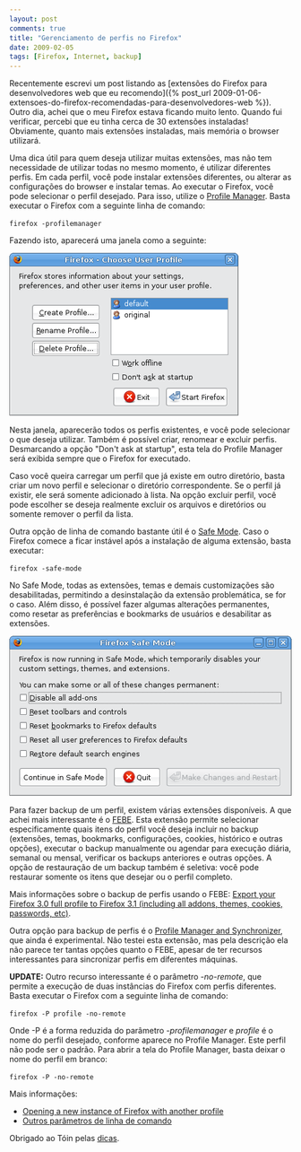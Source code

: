 ```yaml
---
layout: post
comments: true
title: "Gerenciamento de perfis no Firefox"
date: 2009-02-05
tags: [Firefox, Internet, backup]
---
```

Recentemente escrevi um post listando as [extensões do Firefox para desenvolvedores web que eu recomendo]({% post_url 2009-01-06-extensoes-do-firefox-recomendadas-para-desenvolvedores-web %}). Outro dia, achei que o meu Firefox estava ficando muito lento. Quando fui verificar, percebi que eu tinha cerca de 30 extensões instaladas! Obviamente, quanto mais extensões instaladas, mais memória o browser utilizará.

Uma dica útil para quem deseja utilizar muitas extensões, mas não tem necessidade de utilizar todas no mesmo momento, é utilizar diferentes perfis. Em cada perfil, você pode instalar extensões diferentes, ou alterar as configurações do browser e instalar temas. Ao executar o Firefox, você pode selecionar o perfil desejado. Para isso, utilize o [Profile Manager](http://kb.mozillazine.org/Profile_Manager). Basta executar o Firefox com a seguinte linha de comando:

`firefox -profilemanager`

Fazendo isto, aparecerá uma janela como a seguinte:

<a href="/images/firefox-profile_manager.png" class="post-image-link">![Profile Manager](/images/firefox-profile_manager.png)</a>

Nesta janela, aparecerão todos os perfis existentes, e você pode selecionar o que deseja utilizar. Também é possível criar, renomear e excluir perfis. Desmarcando a opção "Don't ask at startup", esta tela do Profile Manager será exibida sempre que o Firefox for executado.

Caso você queira carregar um perfil que já existe em outro diretório, basta criar um novo perfil e selecionar o diretório correspondente. Se o perfil já existir, ele será somente adicionado à lista. Na opção excluir perfil, você pode escolher se deseja realmente excluir os arquivos e diretórios ou somente remover o perfil da lista.

Outra opção de linha de comando bastante útil é o [Safe Mode](http://kb.mozillazine.org/Safe_mode). Caso o Firefox comece a ficar instável após a instalação de alguma extensão, basta executar:

`firefox -safe-mode`

No Safe Mode, todas as extensões, temas e demais customizações são desabilitadas, permitindo a desinstalação da extensão problemática, se for o caso. Além disso, é possível fazer algumas alterações permanentes, como resetar as preferências e bookmarks de usuários e desabilitar as extensões.

<a href="/images/firefox-safe_mode.png" class="post-image-link">![Firefox Safe Mode](/images/firefox-safe_mode.png)</a>

Para fazer backup de um perfil, existem várias extensões disponíveis. A que achei mais interessante é o [FEBE](https://addons.mozilla.org/en-US/firefox/addon/2109). Esta extensão permite selecionar especificamente quais itens do perfil você deseja incluir no backup (extensões, temas, bookmarks, configurações, cookies, histórico e outras opções), executar o backup manualmente ou agendar para execução diária, semanal ou mensal, verificar os backups anteriores e outras opções. A opção de restauração de um backup também é seletiva: você pode restaurar somente os itens que desejar ou o perfil completo.

Mais informações sobre o backup de perfis usando o FEBE: [Export your Firefox 3.0 full profile to Firefox 3.1 (including all addons, themes, cookies, passwords, etc)](http://icehot.wordpress.com/2008/12/23/export-your-firefox-30-full-profile-to-firefox-31-including-all-addons-themes-cookies-passwords-etc/).

Outra opção para backup de perfis é o [Profile Manager and Synchronizer](https://addons.mozilla.org/pt-BR/firefox/addon/9452), que ainda é experimental. Não testei esta extensão, mas pela descrição ela não parece ter tantas opções quanto o FEBE, apesar de ter recursos interessantes para sincronizar perfis em diferentes máquinas.

**UPDATE:** Outro recurso interessante é o parâmetro _-no-remote_, que permite a execução de duas instâncias do Firefox com perfis diferentes. Basta executar o Firefox com a seguinte linha de comando:

`firefox -P profile -no-remote`

Onde -P é a forma reduzida do parâmetro _-profilemanager_ e _profile_ é o nome do perfil desejado, conforme aparece no Profile Manager. Este perfil não pode ser o padrão. Para abrir a tela do Profile Manager, basta deixar o nome do perfil em branco:

`firefox -P -no-remote`

Mais informações:

- [Opening a new instance of Firefox with another profile](http://kb.mozillazine.org/Opening_a_new_instance_of_Firefox_with_another_profile)
- [Outros parâmetros de linha de comando](http://kb.mozillazine.org/Command_line_arguments)

Obrigado ao Tóin pelas [dicas](#comment-119).
